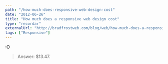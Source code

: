 ```yaml
---
path: "/how-much-does-responsive-web-design-cost"
date: "2012-06-26"
title: "How much does a responsive web design cost"
type: "recordar"
externalUrl: "http://bradfrostweb.com/blog/web/how-much-does-a-responsive-web-design-cost/"
tags: ["Responsive"]
---
```


:O

> Answer: \$13.47.
